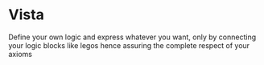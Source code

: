# Vista

Define your own logic and express whatever you want, only by connecting your logic blocks like legos hence assuring the complete respect of your axioms
